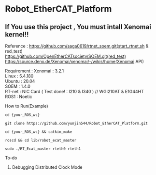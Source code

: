# Robot_EtherCAT_Platform
## If You use this project , You must intall Xenomai kernel!!

Reference : 
https://github.com/saga0619/rtnet_soem.git(start_rtnet.sh & red_test)  
https://github.com/OpenEtherCATsociety/SOEM.git(red_test)  
https://source.denx.de/Xenomai/xenomai/-/wikis/home(Xenomai API)  

Requirement : Xenomai : 3.2.1   
              Linux   : 5.4.180  
              Ubuntu  : 20.04  
              SOEM    : 1.4.0  
              RT-net  : NIC Card ( Test done! : I210 & I340 )  // WGI210AT & E1G44HT  
              ROS1    : Noetic  
              
How to Run(Example)
```
cd {your_ROS_ws}
```
```
git clone https://github.com/yunjin544/Robot_EtherCAT_Platform.git
```
```
cd {your_ROS_ws} && catkin_make
```
```
roscd && cd lib/robot_ecat_master
```
```
sudo ./RT_Ecat_master rteth0 rteth1
```
              
To-do
1. Debugging Distributed Clock Mode       
